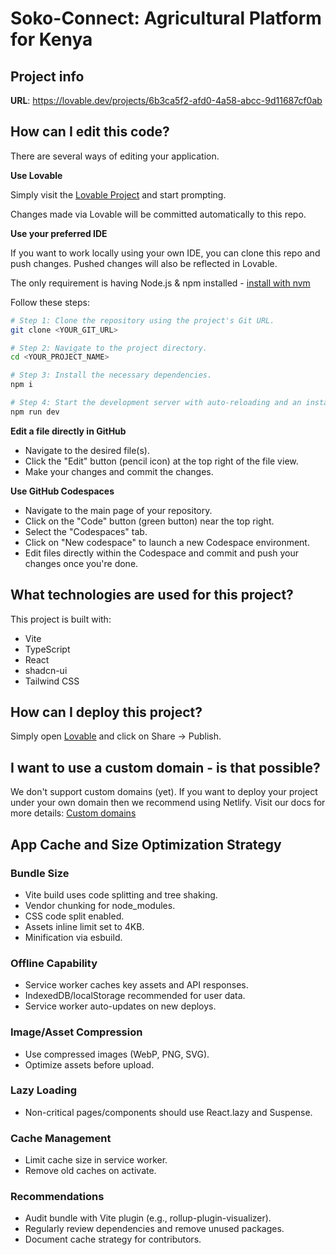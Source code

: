 # Soko-Connect: Agricultural Platform for Kenya

## Project info

**URL**: https://lovable.dev/projects/6b3ca5f2-afd0-4a58-abcc-9d11687cf0ab

## How can I edit this code?

There are several ways of editing your application.

**Use Lovable**

Simply visit the [Lovable Project](https://lovable.dev/projects/6b3ca5f2-afd0-4a58-abcc-9d11687cf0ab) and start prompting.

Changes made via Lovable will be committed automatically to this repo.

**Use your preferred IDE**

If you want to work locally using your own IDE, you can clone this repo and push changes. Pushed changes will also be reflected in Lovable.

The only requirement is having Node.js & npm installed - [install with nvm](https://github.com/nvm-sh/nvm#installing-and-updating)

Follow these steps:

```sh
# Step 1: Clone the repository using the project's Git URL.
git clone <YOUR_GIT_URL>

# Step 2: Navigate to the project directory.
cd <YOUR_PROJECT_NAME>

# Step 3: Install the necessary dependencies.
npm i

# Step 4: Start the development server with auto-reloading and an instant preview.
npm run dev
```

**Edit a file directly in GitHub**

- Navigate to the desired file(s).
- Click the "Edit" button (pencil icon) at the top right of the file view.
- Make your changes and commit the changes.

**Use GitHub Codespaces**

- Navigate to the main page of your repository.
- Click on the "Code" button (green button) near the top right.
- Select the "Codespaces" tab.
- Click on "New codespace" to launch a new Codespace environment.
- Edit files directly within the Codespace and commit and push your changes once you're done.

## What technologies are used for this project?

This project is built with:

- Vite
- TypeScript
- React
- shadcn-ui
- Tailwind CSS

## How can I deploy this project?

Simply open [Lovable](https://lovable.dev/projects/6b3ca5f2-afd0-4a58-abcc-9d11687cf0ab) and click on Share -> Publish.

## I want to use a custom domain - is that possible?

We don't support custom domains (yet). If you want to deploy your project under your own domain then we recommend using Netlify. Visit our docs for more details: [Custom domains](https://docs.lovable.dev/tips-tricks/custom-domain/)

## App Cache and Size Optimization Strategy

### Bundle Size

- Vite build uses code splitting and tree shaking.
- Vendor chunking for node_modules.
- CSS code split enabled.
- Assets inline limit set to 4KB.
- Minification via esbuild.

### Offline Capability

- Service worker caches key assets and API responses.
- IndexedDB/localStorage recommended for user data.
- Service worker auto-updates on new deploys.

### Image/Asset Compression

- Use compressed images (WebP, PNG, SVG).
- Optimize assets before upload.

### Lazy Loading

- Non-critical pages/components should use React.lazy and Suspense.

### Cache Management

- Limit cache size in service worker.
- Remove old caches on activate.

### Recommendations

- Audit bundle with Vite plugin (e.g., rollup-plugin-visualizer).
- Regularly review dependencies and remove unused packages.
- Document cache strategy for contributors.

